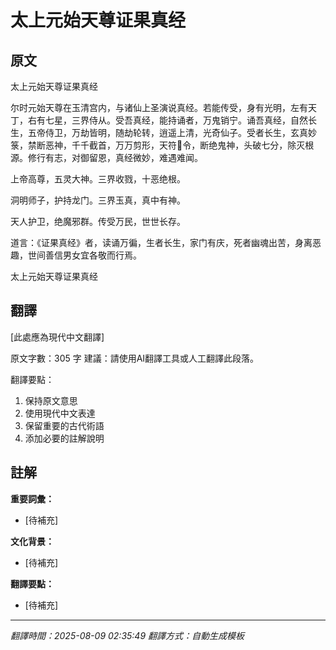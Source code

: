# 太上元始天尊证果真经

## 原文

太上元始天尊证果真经

尔时元始天尊在玉清宫内，与诸仙上圣演说真经。若能传受，身有光明，左有天丁，右有七星，三界侍从。受吾真经，能持诵者，万鬼销宁。诵吾真经，自然长生，五帝侍卫，万劫皆明，随劫轮转，逍遥上清，光奇仙子。受者长生，玄真妙箓，禁断恶神，千千截首，万万剪形，天符𠡠令，断绝鬼神，头破七分，除灭根源。修行有志，对御留恩，真经微妙，难遇难闻。

上帝高尊，五灵大神。三界收戮，十恶绝根。

洞明师子，护持龙门。三界玉真，真中有神。

天人护卫，绝魔邪群。传受万民，世世长存。

道言：《证果真经》者，读诵万徧，生者长生，家门有庆，死者幽魂出苦，身离恶趣，世间善信男女宜各敬而行焉。

太上元始天尊证果真经

## 翻譯

[此處應為現代中文翻譯]

原文字數：305 字
建議：請使用AI翻譯工具或人工翻譯此段落。

翻譯要點：
1. 保持原文意思
2. 使用現代中文表達
3. 保留重要的古代術語
4. 添加必要的註解說明


## 註解

**重要詞彙：**
- [待補充]

**文化背景：**
- [待補充]

**翻譯要點：**
- [待補充]

---
*翻譯時間：2025-08-09 02:35:49*
*翻譯方式：自動生成模板*
